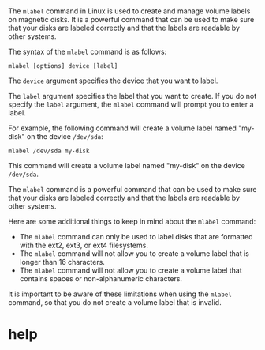 # 

The `mlabel` command in Linux is used to create and manage volume labels on magnetic disks. It is a powerful command that can be used to make sure that your disks are labeled correctly and that the labels are readable by other systems.

The syntax of the `mlabel` command is as follows:

```
mlabel [options] device [label]
```

The `device` argument specifies the device that you want to label.

The `label` argument specifies the label that you want to create. If you do not specify the `label` argument, the `mlabel` command will prompt you to enter a label.

For example, the following command will create a volume label named "my-disk" on the device `/dev/sda`:

```
mlabel /dev/sda my-disk
```

This command will create a volume label named "my-disk" on the device `/dev/sda`.

The `mlabel` command is a powerful command that can be used to make sure that your disks are labeled correctly and that the labels are readable by other systems.

Here are some additional things to keep in mind about the `mlabel` command:

* The `mlabel` command can only be used to label disks that are formatted with the ext2, ext3, or ext4 filesystems.
* The `mlabel` command will not allow you to create a volume label that is longer than 16 characters.
* The `mlabel` command will not allow you to create a volume label that contains spaces or non-alphanumeric characters.

It is important to be aware of these limitations when using the `mlabel` command, so that you do not create a volume label that is invalid.




# help 

```

```
